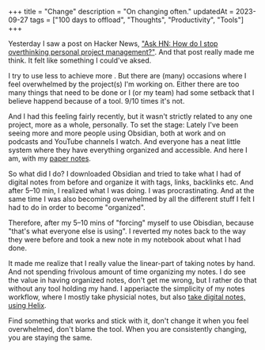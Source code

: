 +++
title = "Change"
description = "On changing often."
updatedAt = 2023-09-27
tags = ["100 days to offload", "Thoughts", "Productivity", "Tools"]
+++

Yesterday I saw a post on Hacker News,
["Ask HN: How do I stop overthinking personal project management?"](https://news.ycombinator.com/item?id=37623086).
And that post really made me think. It felt like something I could've aksed.

I try to use less to achieve more . But there are (many) occasions where I feel
overwhelmed by the project(s) I'm working on. Either there are too many things
that need to be done or I (or my team) had some setback that I believe happend
because of a tool. 9/10 times it's not.

And I had this feeling fairly recently, but it wasn't strictly related to any
one project, more as a whole, personally. To set the stage: Lately I've been
seeing more and more people using Obsidian, both at work and on podcasts and
YouTube channels I watch. And everyone has a neat little system where they have
everything organized and accessible. And here I am, with my
[paper notes](/blog/paper-notes).

So what did I do? I downloaded Obsidian and tried to take what I had of digital
notes from before and organize it with tags, links, backlinks etc. And after
5–10 min, I realized what I was doing. I was procrastinating. And at the same
time I was also becoming overwhelmed by all the different stuff I felt I had to
do in order to become "organized".

Therefore, after my 5–10 mins of "forcing" myself to use Obisdian, because
"that's what everyone else is using". I reverted my notes back to the way they
were before and took a new note in my notebook about what I had done.

It made me realize that I really value the linear-part of taking notes by hand.
And not spending frivolous amount of time organizing my notes. I do see the
value in having organized notes, don't get me wrong, but I rather do that
without any tool holding my hand. I apperiacte the simplicity of my notes
workflow, where I mostly take physicial notes, but also
[take digital notes, using Helix](/blog/helix-as-a-notes-tool).

Find something that works and stick with it, don't change it when you feel
overwhelmed, don't blame the tool. When you are consistently changing, you are
staying the same.
